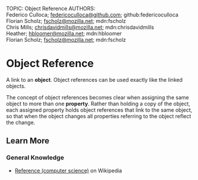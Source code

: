 TOPIC: Object Reference
AUTHORS: Federico Culloca; federicoculloca@github.com; github:federicoculloca
         Florian Scholz; fscholz@mozilla.net; mdn:fscholz
         Chris Mills; chrisdavidmills@mozilla.net; mdn:chrisdavidmills
         Heather; hbloomer@mozilla.net; mdn:hbloomer
         Florian Scholz; fscholz@mozilla.net; mdn:fscholz

# Object Reference

A link to an **object**. Object references can be used exactly like the linked objects.

The concept of object references becomes clear when assigning the same object to more than one
**property**. Rather than holding a copy of the object, each assigned property holds object references
that link to the same object, so that when the object changes all properties referring
to the object reflect the change.

## Learn More

### General Knowledge

- [Reference (computer science)](https://en.wikipedia.org/wiki/Reference%20(computer%20science)) on Wikipedia
